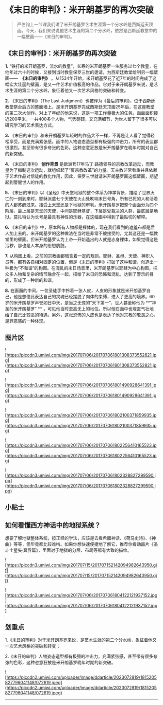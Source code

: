 # 《末日的审判》：米开朗基罗的再次突破

> 严伯钧上一节课我们讲了米开朗基罗艺术生涯第一个分水岭是西斯廷天顶画。今天，我们来说说他艺术生涯的第二个分水岭，依然是西斯廷教堂中的一幅壁画——《末日的审判》。

## 《末日的审判》：米开朗基罗的再次突破

 **1.** “铁打的米开朗基罗，流水的教皇”，长寿的米开朗基罗一生服务过七个教皇，在他年过六十的时候，又接到当时教皇保罗三世的邀请，为西斯廷教堂绘制另一幅壁画——  **《末日的审判》** 。从1534年开始，米开朗基罗花了近7年的时间完成了这幅宏大壮丽的壁画，是又一件艺术价值极高的作品。它对于米开朗基罗来说，是艺术生涯的第二个分水岭，象征着他又一次艺术风格的突破和转变。

 **2.** 《末日的审判》（The Last Judgment）也被译为《最后的审判》，位于西斯廷教堂祭台后方的整面墙上，是米开朗基罗完成西斯廷天顶画25年后，在这座教堂的第二次大创作。对上了年纪的他来说，这是一项工作量极大的任务。画面面积接近200平米，一共400多个人物，气势磅礴，又充满细节，为世人留下了很多可以研究学习的艺术表达方式。

 **3.** 《末日的审判》和米开朗基罗年轻时的作品大不一样，不再是让人看了觉得轻松享受，而是充满紧张感。画中的人物姿态造型都有极强的冲击力，所有的表达都很激烈，甚至带有很多夸张的色彩，这种恣意狂放是米开朗基罗在晚年时期对自己的新突破。

 **4.** 《末日的审判》 **创作背景** 是欧洲1517年马丁·路德领导的宗教改革运动，而教皇为了抑制这次运动，就组织起了“反宗教改革”的力量。天主教非常看重并且依赖于艺术作品对信徒的教化作用，因此，保罗三世就请米开朗基罗画这幅壁画，期望起到警醒世人的作用。

 **5.** 《末日的审判》以《圣经》中天堂地狱的整个体系为神学背景，描绘了世界灭亡的一刻到来时，耶稣派遣七个天使在火山处吹响末日号角，所有已死的人和活着的人都苏醒过来，接受上天堂还是下地狱的审判。米开朗基罗把整个画面分为四个阶层，最上层是天堂的天使，中间是耶稣基督，下层是受裁决的人群，最底层是地狱。莫扎特认为长号是最具有神性的乐器，在这幅画中得到了最贴切的解释。

 **6.** 《末日的审判》中，原本所有人物都是裸体的，现在我们看到的遮羞布都是后人加上去的。米开朗基罗的这种做法在当时是非常不被接受的，尤其这还是一幅教堂里的壁画。但米开朗基罗认为上帝一开始造出的人就是赤身裸体，如果觉得这是污秽，那也是人本身的思想肮脏。

 **7.** 从构图上看，之前的宗教画都暗含着一定的规则，耶稣、圣母、天使、神职人员等，都有各自相对固定的位置，但是《末日的审判》打破了这种和谐，创造出一种极为“不和谐”的构图。在混乱的末日场景里，米开朗基罗以耶稣为中心构图，把众多人物和复杂的情节融合在一起，描绘了末日的恐怖和混乱，达到了警示的目的，形成了一种新的和谐。

 **8.** 在画面的中间，一位圣徒手中拎着一张人皮，人皮的形象就是米开朗基罗自己，他是想借此表达自己的灵魂已经摆脱了肉体的束缚，进入了更高的境界。60岁的米开朗基罗声誉如日中天，是当之无愧的“天下第一”，世人甚至称他为 **“神圣的米开朗基罗” ** ，可见他当时至高无上的地位。所以他在画中也理直气壮地给了自己比较高的待遇。另外，这张恐怖的人皮也是表达了他对宗教的敬畏之心，是罪恶感的一种体现。

## 图片区

![https://piccdn3.umiwi.com/img/201707/06/201707061801308373552821.jpg](https://piccdn3.umiwi.com/img/201707/06/201707061801308373552821.jpg)

![https://piccdn3.umiwi.com/img/201707/06/201707061801490928641391.jpg](https://piccdn3.umiwi.com/img/201707/06/201707061801490928641391.jpg)

![https://piccdn3.umiwi.com/img/201707/06/201707061802100371859935.jpg](https://piccdn3.umiwi.com/img/201707/06/201707061802100371859935.jpg)

![https://piccdn3.umiwi.com/img/201707/06/201707061802256410165523.jpg](https://piccdn3.umiwi.com/img/201707/06/201707061802256410165523.jpg)

![https://piccdn3.umiwi.com/img/201707/06/201707061802328827299590.jpg](https://piccdn3.umiwi.com/img/201707/06/201707061802328827299590.jpg)

## 小贴士

## 如何看懂西方神话中的地狱系统？

想要了解地狱整体系统，按正经的学法，应该是去看希腊神话、《荷马史诗》、《神曲》等等，但毕竟都比较难啃。如果你想快速便捷地了解它，推荐你看动画片《圣斗士星矢·冥界篇》，里面对于地狱的分层、布局等都有大致的描绘。

![https://piccdn3.umiwi.com/img/201707/15/201707152142094982643950.gif](https://piccdn3.umiwi.com/img/201707/15/201707152142094982643950.gif)

![https://piccdn3.umiwi.com/img/201707/06/201707061804122121937152.jpg](https://piccdn3.umiwi.com/img/201707/06/201707061804122121937152.jpg)

## 划重点

1.《末日的审判》对于米开朗基罗来说，是艺术生涯的第二个分水岭，象征着他又一次艺术风格的突破和转变；

2.《末日的审判》人物姿态造型都有极强的冲击力，充满紧张感，甚至带有很多夸张的色彩，这种恣意狂放是米开朗基罗晚年时期的新突破。

![https://piccdn2.umiwi.com/uploader/image/ddarticle/2023072819/1815205827796041148/072819.jpeg](https://piccdn2.umiwi.com/uploader/image/ddarticle/2023072819/1815205827796041148/072819.jpeg)

---
